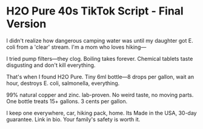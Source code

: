 # H2O Pure 40s TikTok Script - Final Version

I didn't realize how dangerous camping water was until my daughter got E. coli from a 'clear' stream. I'm a mom who loves hiking—

I tried pump filters—they clog. Boiling takes forever. Chemical tablets taste disgusting and don't kill everything.

That's when I found H2O Pure. Tiny 6ml bottle—8 drops per gallon, wait an hour, destroys E. coli, salmonella, everything.

99% natural copper and zinc. lab-proven. No weird taste, no moving parts. One bottle treats 15+ gallons. 3 cents per gallon.

I keep one everywhere, car, hiking pack, home. Its Made in the USA, 30-day guarantee. Link in bio. Your family's safety is worth it.
